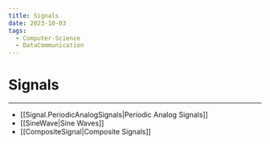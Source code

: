 ```yaml
---
title: Signals
date: 2023-10-03
tags:
  - Computer-Science
  - DataCommunication
---
```


# Signals

---

- [[Signal.PeriodicAnalogSignals|Periodic Analog Signals]]
- [[SineWave|Sine Waves]]
- [[CompositeSignal|Composite Signals]]